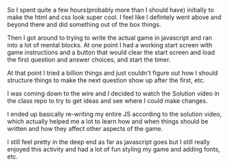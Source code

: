 So I spent quite a few hours(probably more than I should have) initially to make the html and css look super cool. I feel like I defintely went above and beyond there and did something out of the box things.

Then I got around to trying to write the actual game in javascript and ran into a lot of mental blocks. At one point I had a working start screen with game instructions and a button that would clear the start screen and load the first question and answer choices, and start the timer. 

At that point I tried a billion things and just couldn't figure out how I should structure things to make the next question show up after the first, etc. 

I was coming down to the wire and I decided to watch the Solution video in the class repo to try to get ideas and see where I could make changes.

I ended up basically re-writing my entire JS according to the solution video, which actually helped me a lot to learn how  and when things should be written and how they affect other aspects of the game. 

I still feel pretty in the deep end as far as javascript goes but I still really enjoyed this activity and had a lot of fun styling my game and adding fonts, etc. 